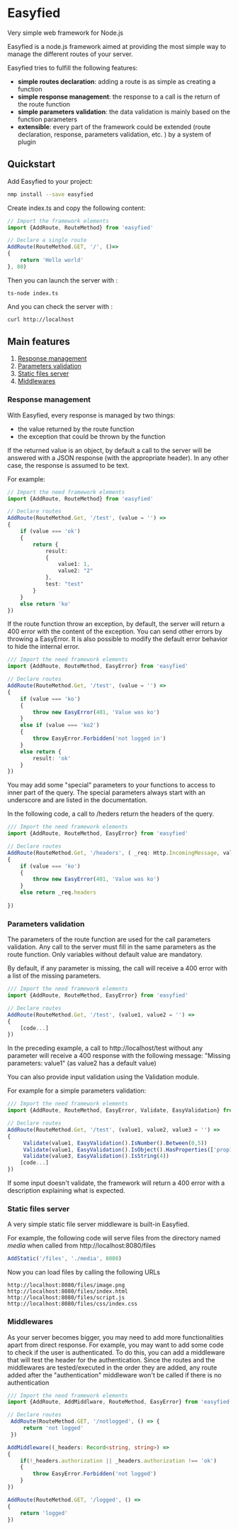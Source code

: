 



# Easyfied

Very simple web framework for Node.js

Easyfied is a node.js framework aimed at providing the most simple way to manage the different routes of your server.

Easyfied tries to fulfill the following features: 

- **simple routes declaration**: adding a route is as simple as creating a function
- **simple response management**: the response to a call is the return of the route function
- **simple parameters validation**:  the data validation is mainly based on the function parameters
- **extensible**:  every part of the framework could be extended (route declaration, response, parameters validation, etc. ) by a system of plugin 

## Quickstart

Add Easyfied to your project:

```bash
nmp install --save easyfied
```

Create index.ts and copy the following content:

```typescript
// Import the framework elements
import {AddRoute, RouteMethod} from 'easyfied'

// Declare a single route
AddRoute(RouteMethod.GET, '/', ()=>
{
    return 'Hello world'
}, 80)

```

Then you can launch the server with : 

````
ts-node index.ts
````

And you can check the server with : 

```bash
curl http://localhost
```



## Main features

1. [Response management](#response-management)
2. [Parameters validation](#parameters-validation)
3. [Static files server](#static-files-server)
4. [Middlewares](#middlewares)

### Response management 

With Easyfied, every response is managed by two things:

- the value returned by the route function
- the exception that could be thrown by the function

If the returned value is an object, by default a call to the server will be answered with a JSON response (with the appropriate header). In any other case, the response is assumed to be text.   

For example:

```typescript
// Import the need framework elements 
import {AddRoute, RouteMethod} from 'easyfied'

// Declare routes 
AddRoute(RouteMethod.Get, '/test', (value = '') =>
{
	if (value === 'ok')
    {
        return {
            result:
            {
            	value1: 1,
                value2: "2"
            },
            test: "test"
        }
    }
    else return 'ko'
})
```



If the route function throw an exception, by default, the server will return a 400 error with the content of the exception. You can send other errors by throwing a EasyError. It is also possible to modify the default error behavior to hide the internal error. 

```typescript
/// Import the need framework elements 
import {AddRoute, RouteMethod, EasyError} from 'easyfied'

// Declare routes 
AddRoute(RouteMethod.Get, '/test', (value = '') =>
{
	if (value === 'ko')
    {
        throw new EasyError(401, 'Value was ko')
    }
    else if (value === 'ko2')
    {
        throw EasyError.Forbidden('not logged in') 
    }
    else return {
        result: 'ok'
    }
})
```

You may add some "special" parameters to your functions to access to inner part of the query. The special parameters always start with an underscore and are listed in the documentation. 

In the following code, a call to /heders return the headers of the query.

```typescript
/// Import the need framework elements 
import {AddRoute, RouteMethod, EasyError} from 'easyfied'

// Declare routes 
AddRoute(RouteMethod.Get, '/headers', ( _req: Http.IncomingMessage, value = '') =>
{
	if (value === 'ko')
    {
        throw new EasyError(401, 'Value was ko')
    }
    else return _req.headers
    
})
```



### Parameters validation

The parameters of the route function are used for the call parameters validation.  Any call to the server must fill in the same parameters as the route function.  Only variables without default value are mandatory.

 By default, if any parameter is missing, the call will receive a 400 error with a list of the missing parameters.

```typescript
/// Import the need framework elements 
import {AddRoute, RouteMethod, EasyError} from 'easyfied'

// Declare routes 
AddRoute(RouteMethod.Get, '/test', (value1, value2 = '') =>
{
	[code...]
})
```

In the preceding example, a call to http://localhost/test without any parameter  will receive a 400 response with the following message: "Missing parameters: value1" (as value2 has a default value)

You can also provide input validation using the Validation module. 

For example for a simple parameters validation: 

```typescript
/// Import the need framework elements 
import {AddRoute, RouteMethod, EasyError, Validate, EasyValidation} from 'easyfied'

// Declare routes 
AddRoute(RouteMethod.Get, '/test', (value1, value2, value3 = '') =>
{
     Validate(value1, EasyValidation().IsNumber().Between(0,5))
     Validate(value1, EasyValidation().IsObject().HasProperties(['prop1']))
     Validate(value3, EasyValidation().IsString(4))
	[code...]
})
```

If some input doesn't validate, the framework will return a 400 error with a description explaining what is expected. 



### Static files server

A very simple static file server middleware is built-in Easyfied.

For example, the following code will serve files from the directory named *media* when called from http://localhost:8080/files

```typescript
AddStatic('/files', './media', 8080)
```

Now you can load files by calling the following URLs

```
http://localhost:8080/files/image.png
http://localhost:8080/files/index.html
http://localhost:8080/files/script.js
http://localhost:8080/files/css/index.css

```



### Middlewares

As your server becomes bigger, you may need to add more functionalities apart from direct response. For example, you may want to add some code to check if the user is authenticated. To do this, you can add a middleware that will test the header for the authentication. Since the routes and the middlewares are tested/executed in the order they are added, any route added after the "authentication" middleware won't be called if there is no authentication



```typescript
/// Import the need framework elements 
import {AddRoute, AddMiddlware, RouteMethod, EasyError} from 'easyfied'

// Declare routes 
 AddRoute(RouteMethod.GET, '/notlogged', () => {
     return 'not logged'
 })

AddMiddleware((_headers: Record<string, string>) => 
{
    if(!_headers.authorization || _headers.authorization !== 'ok')
    {
        throw EasyError.Forbidden('not logged')
    }
})

AddRoute(RouteMethod.GET, '/logged', () => 
{
    return 'logged'
})
```

